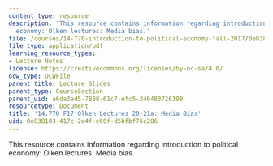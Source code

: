 ```yaml
---
content_type: resource
description: 'This resource contains information regarding introduction to political
  economy: Olken lectures: Media bias.'
file: /courses/14-770-introduction-to-political-economy-fall-2017/0e838103417c2e4fe60fd5bfbf76c286_MIT14_770F17_lec20_21a.pdf
file_type: application/pdf
learning_resource_types:
- Lecture Notes
license: https://creativecommons.org/licenses/by-nc-sa/4.0/
ocw_type: OCWFile
parent_title: Lecture Slides
parent_type: CourseSection
parent_uid: a6da3ad5-7888-61c7-efc5-346483726198
resourcetype: Document
title: '14.770 F17 Olken Lectures 20-21a: Media Bias'
uid: 0e838103-417c-2e4f-e60f-d5bfbf76c286
---
```

This resource contains information regarding introduction to political economy: Olken lectures: Media bias.